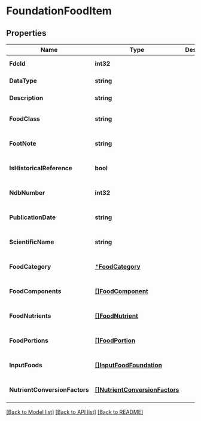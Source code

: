 # FoundationFoodItem

## Properties
Name | Type | Description | Notes
------------ | ------------- | ------------- | -------------
**FdcId** | **int32** |  | [default to null]
**DataType** | **string** |  | [default to null]
**Description** | **string** |  | [default to null]
**FoodClass** | **string** |  | [optional] [default to null]
**FootNote** | **string** |  | [optional] [default to null]
**IsHistoricalReference** | **bool** |  | [optional] [default to null]
**NdbNumber** | **int32** |  | [optional] [default to null]
**PublicationDate** | **string** |  | [optional] [default to null]
**ScientificName** | **string** |  | [optional] [default to null]
**FoodCategory** | [***FoodCategory**](FoodCategory.md) |  | [optional] [default to null]
**FoodComponents** | [**[]FoodComponent**](FoodComponent.md) |  | [optional] [default to null]
**FoodNutrients** | [**[]FoodNutrient**](FoodNutrient.md) |  | [optional] [default to null]
**FoodPortions** | [**[]FoodPortion**](FoodPortion.md) |  | [optional] [default to null]
**InputFoods** | [**[]InputFoodFoundation**](InputFoodFoundation.md) |  | [optional] [default to null]
**NutrientConversionFactors** | [**[]NutrientConversionFactors**](NutrientConversionFactors.md) |  | [optional] [default to null]

[[Back to Model list]](../README.md#documentation-for-models) [[Back to API list]](../README.md#documentation-for-api-endpoints) [[Back to README]](../README.md)
